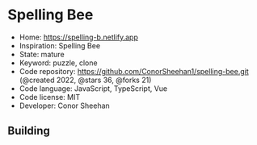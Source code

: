 # Spelling Bee

- Home: https://spelling-b.netlify.app
- Inspiration: Spelling Bee
- State: mature
- Keyword: puzzle, clone
- Code repository: https://github.com/ConorSheehan1/spelling-bee.git (@created 2022, @stars 36, @forks 21)
- Code language: JavaScript, TypeScript, Vue
- Code license: MIT
- Developer: Conor Sheehan

## Building
